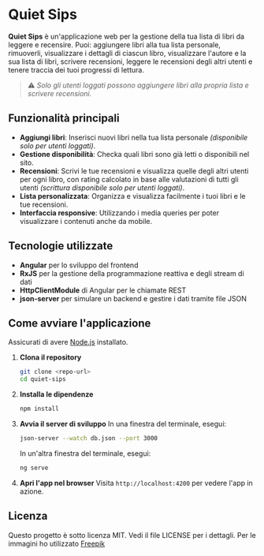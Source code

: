 # Quiet Sips

**Quiet Sips** è un'applicazione web per la gestione della tua lista di libri da leggere e recensire. Puoi: aggiungere libri alla tua lista personale, rimuoverli, visualizzare i dettagli di ciascun libro, visualizzare l'autore e la sua lista di libri, scrivere recensioni, leggere le recensioni degli altri utenti e tenere traccia dei tuoi progressi di lettura.

> ⚠️ _Solo gli utenti loggati possono aggiungere libri alla propria lista e scrivere recensioni._

## Funzionalità principali

- **Aggiungi libri**: Inserisci nuovi libri nella tua lista personale _(disponibile solo per utenti loggati)_.
- **Gestione disponibilità**: Checka quali libri sono già letti o disponibili nel sito.
- **Recensioni**: Scrivi le tue recensioni e visualizza quelle degli altri utenti per ogni libro, con rating calcolato in base alle valutazioni di tutti gli utenti _(scrittura disponibile solo per utenti loggati)_.
- **Lista personalizzata**: Organizza e visualizza facilmente i tuoi libri e le tue recensioni.
- **Interfaccia responsive**: Utilizzando i media queries per poter visualizzare i contenuti anche da mobile.

## Tecnologie utilizzate

- **Angular** per lo sviluppo del frontend
- **RxJS** per la gestione della programmazione reattiva e degli stream di dati
- **HttpClientModule** di Angular per le chiamate REST
- **json-server** per simulare un backend e gestire i dati tramite file JSON

## Come avviare l'applicazione

Assicurati di avere [Node.js](https://nodejs.org/) installato.

1. **Clona il repository**

   ```bash
   git clone <repo-url>
   cd quiet-sips
   ```

2. **Installa le dipendenze**

   ```bash
   npm install
   ```

3. **Avvia il server di sviluppo**
   In una finestra del terminale, esegui:

   ```bash
   json-server --watch db.json --port 3000
   ```

   In un'altra finestra del terminale, esegui:

   ```bash
   ng serve
   ```

4. **Apri l'app nel browser**
   Visita `http://localhost:4200` per vedere l'app in azione.

## Licenza

Questo progetto è sotto licenza MIT. Vedi il file LICENSE per i dettagli.
Per le immagini ho utilizzato [Freepik](https://it.freepik.com/)
